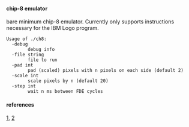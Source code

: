 #### chip-8 emulator

bare minimum chip-8 emulator. Currently only supports instructions necessary for the IBM Logo program. 

```
Usage of ./ch8:
  -debug
    	debug info
  -file string
    	file to run
  -pad int
    	pad (scaled) pixels with n pixels on each side (default 2)
  -scale int
    	scale pixels by n (default 20)
  -step int
    	wait n ms between FDE cycles
```

#### references

[1](https://tobiasvl.github.io/blog/write-a-chip-8-emulator), [2](https://github.com/mattmikolay/chip-8/wiki/CHIP%E2%80%908-Instruction-Set)
